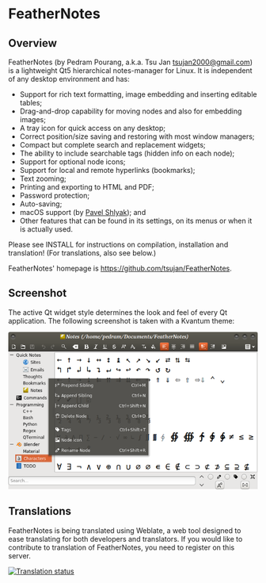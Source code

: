 # FeatherNotes

## Overview

FeatherNotes (by Pedram Pourang, a.k.a. Tsu Jan <tsujan2000@gmail.com>) is a lightweight Qt5 hierarchical notes-manager for Linux. It is independent of any desktop environment and has:

  * Support for rich text formatting, image embedding and inserting editable tables;
  * Drag-and-drop capability for moving nodes and also for embedding images;
  * A tray icon for quick access on any desktop;
  * Correct position/size saving and restoring with most window managers;
  * Compact but complete search and replacement widgets;
  * The ability to include searchable tags (hidden info on each node);
  * Support for optional node icons;
  * Support for local and remote hyperlinks (bookmarks);
  * Text zooming;
  * Printing and exporting to HTML and PDF;
  * Password protection;
  * Auto-saving;
  * macOS support (by [Pavel Shlyak](https://github.com/shlyakpavel)); and
  * Other features that can be found in its settings, on its menus or when it is actually used.

Please see INSTALL for instructions on compilation, installation and translation! (For translations, also see below.)

FeatherNotes' homepage is <https://github.com/tsujan/FeatherNotes>.

## Screenshot

The active Qt widget style determines the look and feel of every Qt application. The following screenshot is taken with a Kvantum theme:

![FeatherNotes](screenshots/FeatherNotes.png?raw=true "FeatherNotes")

## Translations
FeatherNotes is being translated using Weblate, a web tool designed to ease translating for both developers and translators.
If you would like to contribute to translation of FeatherNotes, you need to register on this server.

<a href="https://weblate.lxqt.org/engage/tsujan/?utm_source=widget">
<img src="https://weblate.lxqt.org/widgets/tsujan/-/feathernotes/multi-auto.svg" alt="Translation status" />
</a>
